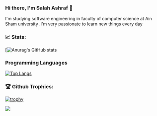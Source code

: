 ### Hi there, I'm Salah Ashraf 👋
<!-- <p>I'm software engineering student at level three .</p> -->
I'm studying software engineering in faculty of computer science at Ain Sham university .I'm very passionate to learn new things every day

<h3>📈 Stats: </h3>

[![Anurag's GitHub stats](https://github-readme-stats.vercel.app/api?username=salahashraf253&theme=radical&show_icons=true)

<h3>Programming Languages </h3>

[![Top Langs](https://github-readme-stats.vercel.app/api/top-langs/?username=salahashraf253&theme=radical&langs_count=4&hide=xslt)](https://github.com/anuraghazra/github-readme-stats)

<h3>🏆 Github Trophies: </h3>

[![trophy](https://github-profile-trophy.vercel.app/?username=salahashraf253&theme=radical)](https://github.com/ryo-ma/github-profile-trophy)

![](https://komarev.com/ghpvc/?username=salahashraf253&color=brightgreen)
